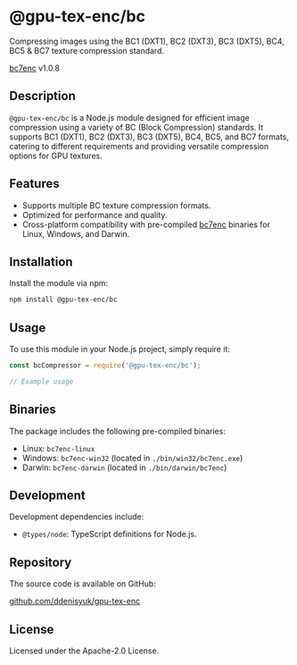 # @gpu-tex-enc/bc

Compressing images using the BC1 (DXT1), BC2 (DXT3), BC3 (DXT5), BC4, BC5 & BC7 texture compression standard.

[bc7enc](https://github.com/richgel999/bc7enc_rdo) v1.0.8

## Description

`@gpu-tex-enc/bc` is a Node.js module designed for efficient image compression using a variety of BC (Block Compression) standards. It supports BC1 (DXT1), BC2 (DXT3), BC3 (DXT5), BC4, BC5, and BC7 formats, catering to different requirements and providing versatile compression options for GPU textures.

## Features

- Supports multiple BC texture compression formats.
- Optimized for performance and quality.
- Cross-platform compatibility with pre-compiled [bc7enc](https://github.com/richgel999/bc7enc_rdo) binaries for Linux, Windows, and Darwin.

## Installation

Install the module via npm:

```bash
npm install @gpu-tex-enc/bc
```

## Usage

To use this module in your Node.js project, simply require it:

```javascript
const bcCompressor = require('@gpu-tex-enc/bc');

// Example usage
```

## Binaries

The package includes the following pre-compiled binaries:

- Linux: `bc7enc-linux`
- Windows: `bc7enc-win32` (located in `./bin/win32/bc7enc.exe`)
- Darwin: `bc7enc-darwin` (located in `./bin/darwin/bc7enc`)

## Development

Development dependencies include:

- `@types/node`: TypeScript definitions for Node.js.

## Repository

The source code is available on GitHub:

[github.com/ddenisyuk/gpu-tex-enc](https://github.com/ddenisyuk/gpu-tex-enc)

## License

Licensed under the Apache-2.0 License.
